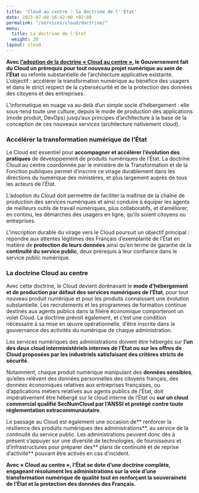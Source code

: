 ```yaml
---
title: 'Cloud au centre : la doctrine de l''État'
date: 2021-07-08 16:42:00 +02:00
permalink: "/services/cloud/doctrine/"
menu:
  title: La doctrine de l'État
  weight: 20
layout: cloud
---
```


**Avec [l’adoption de la doctrine « Cloud au centre »](https://www.numerique.gouv.fr/espace-presse/le-gouvernement-annonce-sa-strategie-nationale-pour-le-cloud/), le Gouvernement fait du Cloud un prérequis pour tout nouveau projet numérique au sein de l’État** ou refonte substantielle de l’architecture applicative existante. L’objectif : accélérer la transformation numérique au bénéfice des usagers et dans le strict respect de la cybersécurité et de la protection des données des citoyens et des entreprises.

L’informatique en nuage va au-delà d’un simple socle d’hébergement : elle sous-tend toute une culture, depuis le mode de production des applications (mode produit, DevOps) jusqu’aux principes d’architecture à la base de la conception de ces nouveaux services (architecture nativement cloud).

### Accélérer la transformation numérique de l’État

Le Cloud est essentiel pour **accompagner et accélérer l’évolution des pratiques** de développement de produits numériques de l’État. La doctrine Cloud au centre coordonnée par le ministère de la Transformation et de la Fonction publiques permet d’inscrire ce virage durablement dans les directions du numérique des ministères, et plus largement auprès de tous les acteurs de l’État.

L’adoption du Cloud doit permettre de faciliter la maîtrise de la chaîne de production des services numériques et ainsi conduire à équiper les agents de meilleurs outils de travail numériques, plus collaboratifs, et d’améliorer, en continu, les démarches des usagers en ligne, qu’ils soient citoyens ou entreprises.

L’inscription durable du virage vers le Cloud poursuit un objectif principal : répondre aux attentes légitimes des Français d’exemplarité de l’État en matière de **protection de leurs données** ainsi qu’en terme de garantie de la **continuité du service public**, deux prérequis à leur confiance dans le service public numérique.


### La doctrine Cloud au centre

Avec cette doctrine, le Cloud devient dorénavant le **mode d’hébergement et de production par défaut des services numériques de l’État**, pour tout nouveau produit numérique et pour les produits connaissant une évolution substantielle. Les recrutements et les programmes de formation continue destinés aux agents publics dans la filière économique comporteront un volet Cloud. La doctrine prévoit également, et c’est une condition nécessaire à sa mise en œuvre opérationnelle, d’être inscrite dans la gouvernance des activités du numérique de chaque administration.

Les services numériques des administrations doivent être hébergés sur **l’un des deux cloud interministériels internes de l’État ou sur les offres de Cloud proposées par les industriels satisfaisant des critères stricts de sécurité**.

Notamment, chaque produit numérique manipulant des **données sensibles**, qu’elles relèvent des données personnelles des citoyens français, des données économiques relatives aux entreprises françaises, ou d’applications métiers relatives aux agents publics de l’État, doit impérativement être hébergé sur le cloud interne de l’État ou **sur un cloud commercial qualifié SecNumCloud par l’ANSSI et protégé contre toute réglementation extracommunautaire**.

Le passage au Cloud est également une occasion de** renforcer la résilience des produits numériques des administrations**, au service de la continuité du service public. Les administrations peuvent donc dès à présent s’appuyer sur une diversité de technologies, de fournisseurs et d’infrastructures pour préparer des** plans de continuité et de reprise d’activité** pouvant être activés en cas d’incident.

**Avec « Cloud au centre », l’État se dote d’une doctrine complète, engageant résolument les administrations sur la voie d’une transformation numérique de qualité tout en renforçant la souveraineté de l’État et la protection des données des Français.**